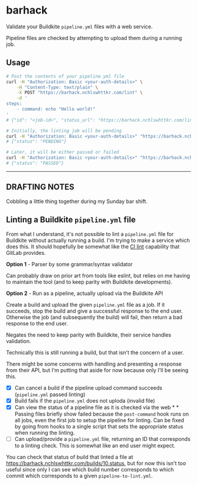 # barhack

Validate your Buildkite `pipeline.yml` files with a web service.

Pipeline files are checked by attempting to upload them during a running job.

## Usage

```sh
# Post the contents of your pipeline.yml file
curl -H "Authorization: Basic <your-auth-details>" \
    -H "Content-Type: text/plain" \
    -X POST "https://barhack.nchlswhttkr.com/lint" \
    -d '
steps:
    - command: echo "Hello world!"
'
# {"id": "<job-id>", "status_url": "https://barhack.nchlswhttkr.com/lint/<job-id>"}

# Initially, the linting job will be pending
curl -H "Authorization: Basic <your-auth-details>" "https://barhack.nchlswhttkr.com/lint/<job-id>"
# {"status": "PENDING"}

# Later, it will be either passed or failed
curl -H "Authorization: Basic <your-auth-details>" "https://barhack.nchlswhttkr.com/lint/<job-id>"
# {"status": "PASSED"}
```

---

## DRAFTING NOTES

Cobbling a little thing together during my Sunday bar shift.

## Linting a Buildkite `pipeline.yml` file

From what I understand, it's not possible to lint a `pipeline.yml` file for Buildkite without actually running a build. I'm trying to make a service which does this. It should hopefully be somewhat like the [CI lint](https://gitlab.com/ci/lint) capability that GitLab provides.

**Option 1** - Parser by some grammar/syntax validator

Can probably draw on prior art from tools like eslint, but relies on me having to maintain the tool (and to keep parity with Buildkite developments).

**Option 2** - Run as a pipeline, actually upload via the Buildkite API

Create a build and upload the given `pipeline.yml` file as a job. If it succeeds, stop the build and give a successful response to the end user. Otherwise the job (and subsequently the build) will fail, then return a bad response to the end user.

Negates the need to keep parity with Buildkite, their service handles validation.

Technically this is still running a build, but that isn't the concern of a user.

There might be some concerns with handling and presenting a response from their API, but I'm putting that aside for now because only I'll be seeing this.

- [x] Can cancel a build if the pipeline upload command succeeds (`pipeline.yml` passed linting)
- [x] Build fails if the `pipeline.yml` does not uploda (invalid file)
- [x] Can view the status of a pipeline file as it is checked via the web \* \* Passing files briefly show failed because the `post-command` hook runs on all jobs, even the first job to setup the pipeline for linting. Can be fixed by going from hooks to a single script that sets the appropriate status when running the linting.
- [ ] Can upload/provide a `pipeline.yml` file, returning an ID that corresponds to a linting check. This is somewhat like an end user might expect.

You can check that status of build that linted a file at https://barhack.nchlswhttkr.com/builds/10.status, but for now this isn't too useful since only I can see which build number corresponds to which commit which corresponds to a given `pipeline-to-lint.yml`.
